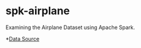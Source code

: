 # spk-airplane

Examining the Airplane Dataset using Apache Spark.

*[Data Source](http://stat-computing.org/dataexpo/2009/the-data.html)